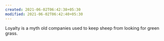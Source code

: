 ```yaml
---
created: 2021-06-02T06:42:38+05:30
modified: 2021-06-02T06:42:40+05:30
---
```


Loyalty is a myth old companies used to keep sheep from looking for green grass.

